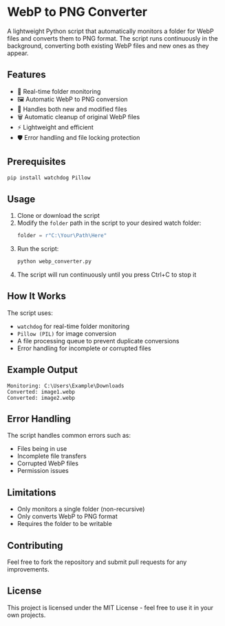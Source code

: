 # WebP to PNG Converter

A lightweight Python script that automatically monitors a folder for WebP files and converts them to PNG format. The script runs continuously in the background, converting both existing WebP files and new ones as they appear.

## Features

- 🔄 Real-time folder monitoring
- 🖼️ Automatic WebP to PNG conversion
- 🚀 Handles both new and modified files
- 🗑️ Automatic cleanup of original WebP files
- ⚡ Lightweight and efficient
- 🛡️ Error handling and file locking protection

## Prerequisites

```bash
pip install watchdog Pillow
```

## Usage

1. Clone or download the script
2. Modify the `folder` path in the script to your desired watch folder:
   ```python
   folder = r"C:\Your\Path\Here"
   ```
3. Run the script:
   ```bash
   python webp_converter.py
   ```
4. The script will run continuously until you press Ctrl+C to stop it

## How It Works

The script uses:
- `watchdog` for real-time folder monitoring
- `Pillow (PIL)` for image conversion
- A file processing queue to prevent duplicate conversions
- Error handling for incomplete or corrupted files

## Example Output

```
Monitoring: C:\Users\Example\Downloads
Converted: image1.webp
Converted: image2.webp
```

## Error Handling

The script handles common errors such as:
- Files being in use
- Incomplete file transfers
- Corrupted WebP files
- Permission issues

## Limitations

- Only monitors a single folder (non-recursive)
- Only converts WebP to PNG format
- Requires the folder to be writable

## Contributing

Feel free to fork the repository and submit pull requests for any improvements.

## License

This project is licensed under the MIT License - feel free to use it in your own projects.
